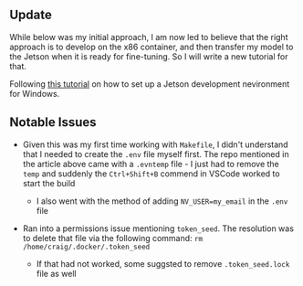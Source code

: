 ## Update

While below was my initial approach, I am now led to believe that the right approach is to develop on the x86 container, and then transfer my model to the Jetson when it is ready for fine-tuning. So I will write a new tutorial for that.

Following [this tutorial](https://dev.to/azure/building-jetson-containers-for-nvidia-devices-on-windows-10-with-vs-code-and-wsl-v2-1ao) on how to set up a Jetson development nevironment for Windows. 

## Notable Issues

* Given this was my first time working with `Makefile`, I didn't understand that I needed to create the `.env` file myself first. The repo mentioned in the article above came with a `.evntemp` file - I just had to remove the `temp` and suddenly the `Ctrl+Shift+B` commend in VSCode worked to start the build
  * I also went with the method of adding `NV_USER=my_email` in the `.env` file

* Ran into a permissions issue mentioning `token_seed`. The resolution was to delete that file via the following command: `rm /home/craig/.docker/.token_seed`
  * If that had not worked, some suggsted to remove `.token_seed.lock` file as well
